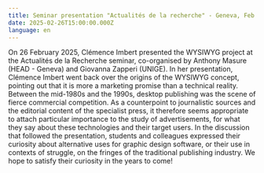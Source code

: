 ```yaml
---
title: Seminar presentation "Actualités de la recherche" - Geneva, Feb. 26, 2025
date: 2025-02-26T15:00:00.000Z
language: en
---
```

On 26 February 2025, Clémence Imbert presented the WYSIWYG project at the Actualités de la Recherche seminar, co-organised by Anthony Masure (HEAD - Geneva) and Giovanna Zapperi (UNIGE). In her presentation, Clémence Imbert went back over the origins of the WYSIWYG concept, pointing out that it is more a marketing promise than a technical reality. Between the mid-1980s and the 1990s, desktop publishing was the scene of fierce commercial competition. As a counterpoint to journalistic sources and the editorial content of the specialist press, it therefore seems appropriate to attach particular importance to the study of advertisements, for what they say about these technologies and their target users. In the discussion that followed the presentation, students and colleagues expressed their curiosity about alternative uses for graphic design software, or their use in contexts of struggle, on the fringes of the traditional publishing industry. We hope to satisfy their curiosity in the years to come!

